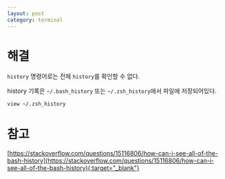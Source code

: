 ```yaml
---
layout: post
category: terminal
---
```


# 해결

`history` 명령어로는 전체 `history`를 확인할 수 없다.

history 기록은 `~/.bash_history` 또는 `~/.zsh_history`에서 파일에 저장되어있다.

```bash
view ~/.zsh_history
```

# 참고

[https://stackoverflow.com/questions/15116806/how-can-i-see-all-of-the-bash-history](https://stackoverflow.com/questions/15116806/how-can-i-see-all-of-the-bash-history){:target="_blank"}